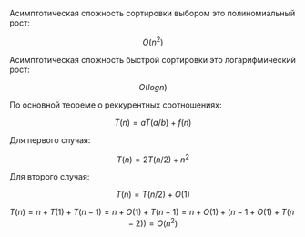 Асимптотическая сложность сортировки выбором это полиномиальный рост:

$$
O(n^2)
$$

Асимптотическая сложность быстрой сортировки это логарифмический рост:

$$
O(log{}{n})
$$

По основной теореме о реккурентных соотношениях:

$$
T(n) = {a}{}T(a/b) + f(n)
$$

Для первого случая:

$$
T(n) = {2}{}T(n/2) + n^2
$$

Для второго случая:

$$
T(n) = T(n/2) + O(1) 
$$

$$
T(n) = n + T(1) + T(n - 1) = n + O(1) + T(n - 1) = n + O(1) + (n - 1 + O(1) + T(n - 2)) = O(n^2)
$$
